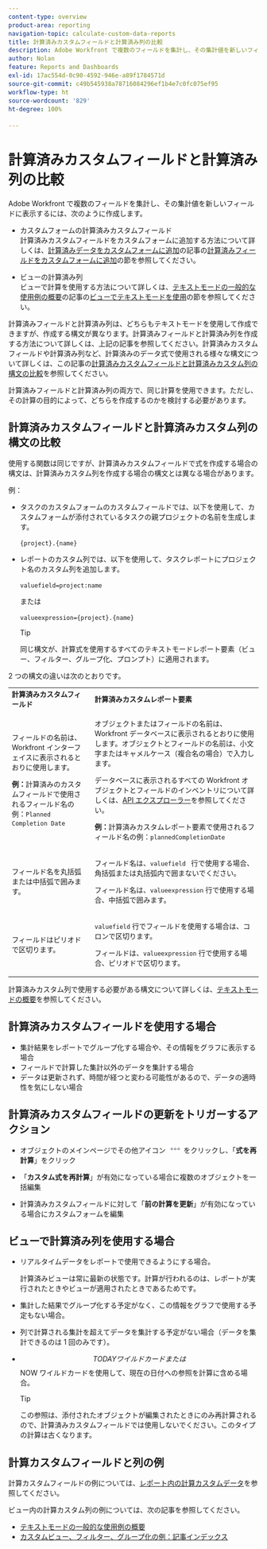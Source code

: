 ```yaml
---
content-type: overview
product-area: reporting
navigation-topic: calculate-custom-data-reports
title: 計算済みカスタムフィールドと計算済み列の比較
description: Adobe Workfront で複数のフィールドを集計し、その集計値を新しいフィールドに表示するには、カスタムフォームで計算済みカスタムフィールドを作成するか、ビューで計算列を作成します。
author: Nolan
feature: Reports and Dashboards
exl-id: 17ac554d-0c90-4592-946e-a89f1784571d
source-git-commit: c49b545938a78716084296ef1b4e7c0fc075ef95
workflow-type: ht
source-wordcount: '829'
ht-degree: 100%

---
```


# 計算済みカスタムフィールドと計算済み列の比較

Adobe Workfront で複数のフィールドを集計し、その集計値を新しいフィールドに表示するには、次のように作成します。

* カスタムフォームの計算済みカスタムフィールド\
  計算済みカスタムフィールドをカスタムフォームに追加する方法について詳しくは、[計算済みデータをカスタムフォームに追加](../../../administration-and-setup/customize-workfront/create-manage-custom-forms/add-calculated-data-to-custom-form.md)の記事の[計算済みフィールドをカスタムフォームに追加](../../../administration-and-setup/customize-workfront/create-manage-custom-forms/add-calculated-data-to-custom-form.md#add-a-calculated-field-to-a-custom-form)の節を参照してください。

* ビューの計算済み列\
  ビューで計算を使用する方法について詳しくは、[テキストモードの一般的な使用例の概要](../../../reports-and-dashboards/reports/text-mode/understand-common-uses-text-mode.md)の記事の[ビューでテキストモードを使用](../../../reports-and-dashboards/reports/text-mode/understand-common-uses-text-mode.md#use-text-mode-in-views)の節を参照してください。

計算済みフィールドと計算済み列は、どちらもテキストモードを使用して作成できますが、作成する構文が異なります。計算済みフィールドと計算済み列を作成する方法について詳しくは、上記の記事を参照してください。計算済みカスタムフィールドや計算済み列など、計算済みのデータ式で使用される様々な構文について詳しくは、この記事の[計算済みカスタムフィールドと計算済みカスタム列の構文の比較](/help/quicksilver/reports-and-dashboards/reports/calc-cstm-data-reports/calculated-custom-fields-calculated-columns.md#syntax-of-calculated-custom-fields-vs-calculated-custom-columns)を参照してください。

計算済みフィールドと計算済み列の両方で、同じ計算を使用できます。ただし、その計算の目的によって、どちらを作成するのかを検討する必要があります。

## 計算済みカスタムフィールドと計算済みカスタム列の構文の比較

使用する関数は同じですが、計算済みカスタムフィールドで式を作成する場合の構文は、計算済みカスタム列を作成する場合の構文とは異なる場合があります。

例：

* タスクのカスタムフォームのカスタムフィールドでは、以下を使用して、カスタムフォームが添付されているタスクの親プロジェクトの名前を生成します。

  `{project}.{name}`

* レポートのカスタム列では、以下を使用して、タスクレポートにプロジェクト名のカスタム列を追加します。

  `valuefield=project:name`

  または

  `valueexpression={project}.{name}`

  >[!TIP]
  >
  >同じ構文が、計算式を使用するすべてのテキストモードレポート要素（ビュー、フィルター、グループ化、プロンプト）に適用されます。

2 つの構文の違いは次のとおりです。

<table style="table-layout:auto"> 
 <col> 
 <col> 
 <tbody> 
  <tr> 
   <td><strong>計算済みカスタムフィールド</strong></td>
   <td><strong>計算済みカスタムレポート要素</strong></td> 
  </tr> 
  <tr> 
   <td> <p>フィールドの名前は、Workfront インターフェイスに表示されるとおりに使用します。</p> <p class="example" data-mc-autonum="<b>Example: </b>"><span class="autonumber"><span><b>例：</b></span></span>計算済みのカスタムフィールドで使用されるフィールド名の例：<code>Planned Completion Date</code></p> </td> 
   <td> <p>オブジェクトまたはフィールドの名前は、Workfront データベースに表示されるとおりに使用します。オブジェクトとフィールドの名前は、小文字またはキャメルケース（複合名の場合）で入力します。 </p> <p>データベースに表示されるすべての Workfront オブジェクトとフィールドのインベントリについて詳しくは、<a href="../../../wf-api/general/api-explorer.md" class="MCXref xref">API エクスプローラー</a>を参照してください。 </p> <p class="example" data-mc-autonum="<b>Example: </b>"><span class="autonumber"><span><b>例：</b></span></span>計算済みカスタムレポート要素で使用されるフィールド名の例：<code>plannedCompletionDate</code></p> </td> 
  </tr> 
  <tr> 
   <td>フィールド名を丸括弧または中括弧で囲みます。</td> 
   <td> <p>フィールド名は、<code>valuefield </code> 行で使用する場合、角括弧または丸括弧内で囲まないでください。</p> <p>フィールド名は、<code>valueexpression</code> 行で使用する場合、中括弧で囲みます。</p> </td> 
  </tr> 
  <tr> 
   <td>フィールドはピリオドで区切ります。</td> 
   <td> <p><code>valuefield</code> 行でフィールドを使用する場合は、コロンで区切ります。</p> <p>フィールドは、<code>valueexpression</code> 行で使用する場合、ピリオドで区切ります。</p> </td> 
  </tr> 
 </tbody> 
</table>

計算済みカスタム列で使用する必要がある構文について詳しくは、[テキストモードの概要](../../../reports-and-dashboards/reports/text-mode/understand-text-mode.md)を参照してください。

## 計算済みカスタムフィールドを使用する場合

* 集計結果をレポートでグループ化する場合や、その情報をグラフに表示する場合
* フィールドで計算した集計以外のデータを集計する場合
* データは更新されず、時間が経つと変わる可能性があるので、データの適時性を気にしない場合

## 計算済みカスタムフィールドの更新をトリガーするアクション

* オブジェクトのメインページでその他アイコン ![](assets/more-icon.png) をクリックし、「**式を再計算**」をクリック

* 「**カスタム式を再計算**」が有効になっている場合に複数のオブジェクトを一括編集
* 計算済みカスタムフィールドに対して「**前の計算を更新**」が有効になっている場合にカスタムフォームを編集

## ビューで計算済み列を使用する場合

* リアルタイムデータをレポートで使用できるようにする場合。

  計算済みビューは常に最新の状態です。計算が行われるのは、レポートが実行されたときやビューが適用されたときであるためです。

* 集計した結果でグループ化する予定がなく、この情報をグラフで使用する予定もない場合。
* 列で計算される集計を超えてデータを集計する予定がない場合（データを集計できるのは 1 回のみです）。
* $$TODAY ワイルドカードまたは $$NOW ワイルドカードを使用して、現在の日付への参照を計算に含める場合。

  >[!TIP]
  >
  >この参照は、添付されたオブジェクトが編集されたときにのみ再計算されるので、計算済みカスタムフィールドでは使用しないでください。このタイプの計算は古くなります。

## 計算カスタムフィールドと列の例

計算カスタムフィールドの例については、[レポート内の計算カスタムデータ](../../../reports-and-dashboards/reports/calc-cstm-data-reports/calculated-custom-data-reports.md)を参照してください。

ビュー内の計算カスタム列の例については、次の記事を参照してください。

* [テキストモードの一般的な使用例の概要](../../../reports-and-dashboards/reports/text-mode/understand-common-uses-text-mode.md)
* [カスタムビュー、フィルター、グループ化の例：記事インデックス](../../../reports-and-dashboards/reports/custom-view-filter-grouping-samples/custom-view-filter-grouping-samples.md)
